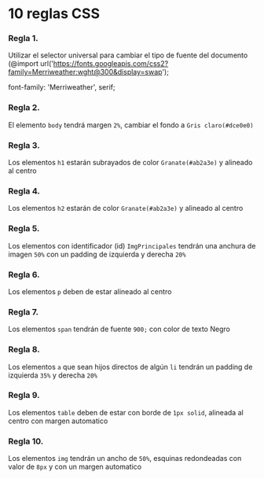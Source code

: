 # 10 reglas CSS
### Regla 1. 

Utilizar el selector universal para cambiar el tipo de fuente del documento 
(@import url('https://fonts.googleapis.com/css2?family=Merriweather:wght@300&display=swap');  

font-family: 'Merriweather', serif;

### Regla 2. 
El elemento `body` tendrá margen `2%`, cambiar el fondo a `Gris claro(#dce0e0)`
    
### Regla 3. 
Los elementos `h1` estarán subrayados de color `Granate(#ab2a3e)` y alineado al centro

### Regla 4. 
Los elementos `h2` estarán de color `Granate(#ab2a3e)` y alineado al centro

### Regla 5. 
Los elementos con identificador (id) `ImgPrincipales` tendrán una anchura de imagen `50%` con un padding de izquierda y derecha `20%`
    
### Regla 6. 
Los elementos `p` deben de estar alineado al centro
    
### Regla 7. 
Los elementos `span` tendrán de fuente `900;` con color de texto Negro
    
### Regla 8. 
Los elementos `a` que sean hijos directos de algún `li` tendrán un padding de izquierda `35%` y derecha `20%`
    
### Regla 9. 
Los elementos `table` deben de estar con borde de `1px solid`, alineada al centro con margen automatico
    
### Regla 10. 
Los elementos `img` tendrán un ancho de `50%`, esquinas redondeadas con valor de `8px` y con un margen automatico
